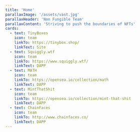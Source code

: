 ```yaml
---
title: 'Home'
parallaxImage: '/assets/vast.jpg'
parallaxHeader: 'Non Fungible Team'
parallaxContent: 'Striving to push the boundaries of NFTs'
cards:
  - text: TinyBoxes
    icon: team
    linkTo: https://tinybox.shop/
    linkText: Site
  - text: Squiggly.wtf
    icon: team
    linkTo: https://www.squiggly.wtf/
    linkText: DAPP
  - text: MATH
    icon: team
    linkTo: https://opensea.io/collection/math
    linkText: DAPP
  - text: MintThatShit
    icon: team
    linkTo: https://opensea.io/collection/mint-that-shit
    linkText: DAPP    
  - text: ChainFaces
    icon: team
    linkTo: http://www.chainfaces.co/
    linkText: DAPP
---
```

